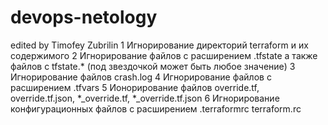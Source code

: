 # devops-netology
edited by Timofey Zubrilin
1 Игнорирование директорий terraform и их содержимого
2 Игнорирование файлов с расширением .tfstate а также файлов с tfstate.* (под звездочкой может быть любое значение)
3 Игнорирование файлов crash.log
4 Игнорирование файлов с расширением .tfvars
5 Ионорирование файлов override.tf, override.tf.json, *_override.tf, *_override.tf.json
6 Игнорирование конфигурационных файлов с расширением .terraformrc terraform.rc
